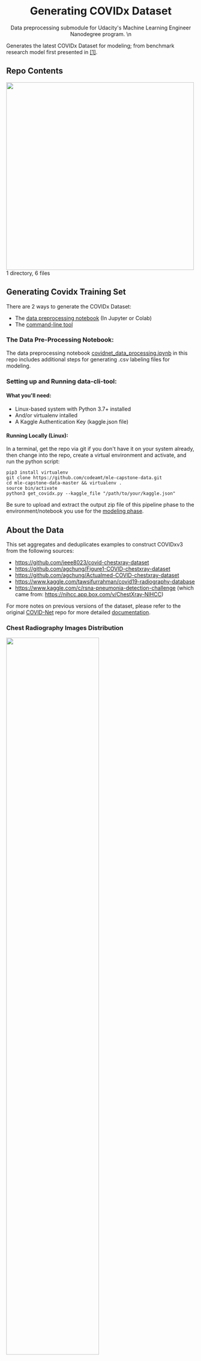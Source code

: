 <h1 align="center">Generating COVIDx Dataset</h1>

<p align="center">
 Data preprocessing submodule for Udacity's Machine Learning Engineer Nanodegree program. \n
</p>

 Generates the latest COVIDx Dataset for modeling; from benchmark research model first presented in [[1]](). 
 
 ## Repo Contents
 
<img src="https://drive.google.com/uc?export=view&id=1Lyujfg_aJv9b3budsX_q336wNKv6JCc6" width="500" />
1 directory, 6 files

## Generating Covidx Training Set 

There are 2 ways to generate the COVIDx Dataset: 

- The [data preprocessing notebook](https://github.com/codeamt/mle-capstone-data/blob/master/data_pre-processing.ipynb) (In Jupyter or Colab) 
- The [command-line tool](https://github.com/codeamt/mle-capstone-data/tree/master/data-cli-tool)

### The Data Pre-Processing Notebook: 
The data preprocessing notebook [covidnet_data_processing.ipynb](https://github.com/codeamt/mle-capstone-data/blob/master/covidnet_data_processsing.ipynb) in this repo includes additional steps for generating .csv labeling files for modeling.

### Setting up and Running data-cli-tool:

#### What you'll need: 

- Linux-based system with Python 3.7+ installed
- And/or virtualenv intalled 
- A Kaggle Authentication Key (kaggle.json file)

#### Running Locally (Linux): 

In a terminal, get the repo via git if you don't have it on your system already, then change into the repo, create a virtual environment and activate, and run the python script: 

```
pip3 install virtualenv
git clone https://github.com/codeamt/mle-capstone-data.git
cd mle-capstone-data-master && virtualenv .
source bin/activate
python3 get_covidx.py --kaggle_file "/path/to/your/kaggle.json"
```

Be sure to upload and extract the output zip file of this pipeline phase to the environment/notebook you use for the [modeling phase](https://github.com/codeamt/mle-capstone-modeling).


## About the Data 

This set aggregates and deduplicates examples to construct COVIDxv3 from the following sources:  

- https://github.com/ieee8023/covid-chestxray-dataset
- https://github.com/agchung/Figure1-COVID-chestxray-dataset
- https://github.com/agchung/Actualmed-COVID-chestxray-dataset
- https://www.kaggle.com/tawsifurrahman/covid19-radiography-database
- https://www.kaggle.com/c/rsna-pneumonia-detection-challenge (which came from: https://nihcc.app.box.com/v/ChestXray-NIHCC)

For more notes on previous versions of the dataset, please refer to the original [COVID-Net](https://github.com/lindawangg/COVID-Net) repo for more detailed [documentation](https://github.com/lindawangg/COVID-Net/blob/master/docs/COVIDx.md). 

### Chest Radiography Images Distribution 

<img src="https://drive.google.com/uc?export=view&id=1hUFeA396Mu4k6ss6hzcMIdHylrp-9E0N" width="70%" />

[1] L. Wang and A. Wong, “COVID-Net: A Tailored Deep Convolutional Neural Network Design for Detection of COVID19 Cases from Chest Radiography Images,” ArXiv200309871 Cs Eess, Mar. 2020 [Online]. Available: http://arxiv.org/abs/2003.09871.


